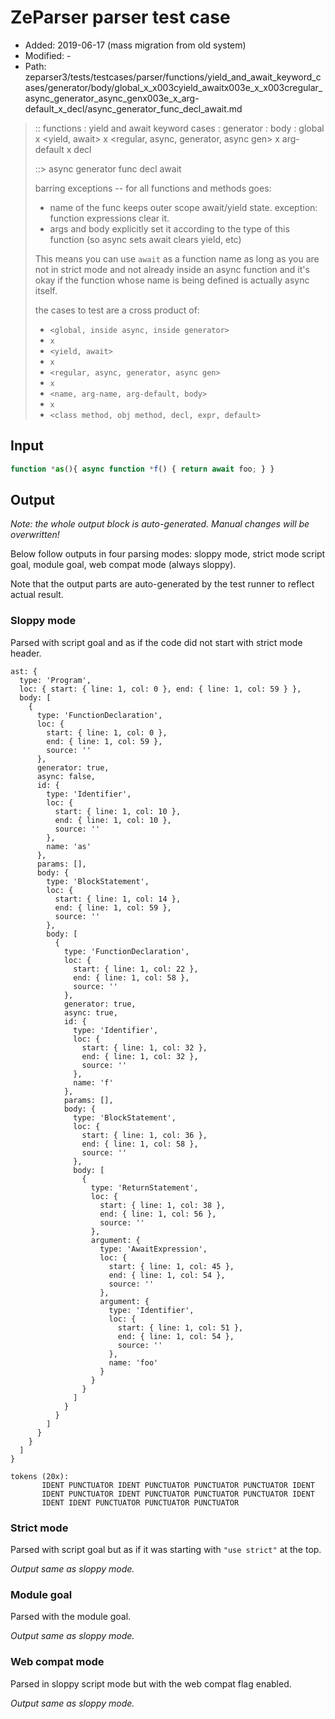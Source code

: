 # ZeParser parser test case

- Added: 2019-06-17 (mass migration from old system)
- Modified: -
- Path: zeparser3/tests/testcases/parser/functions/yield_and_await_keyword_cases/generator/body/global_x_x003cyield_awaitx003e_x_x003cregular_async_generator_async_genx003e_x_arg-default_x_decl/async_generator_func_decl_await.md

> :: functions : yield and await keyword cases : generator : body : global x <yield, await> x <regular, async, generator, async gen> x arg-default x decl
>
> ::> async generator func decl await
>
> barring exceptions -- for all functions and methods goes:
>
> - name of the func keeps outer scope await/yield state. exception: function expressions clear it.
> - args and body explicitly set it according to the type of this function (so async sets await clears yield, etc)
>
> This means you can use `await` as a function name as long as you are not in strict mode and not already inside an async function and it's okay if the function whose name is being defined is actually async itself.
>
> the cases to test are a cross product of:
>
> - `<global, inside async, inside generator>` 
> - `x` 
> - `<yield, await>`
> - `x` 
> - `<regular, async, generator, async gen>`
> - `x` 
> - `<name, arg-name, arg-default, body>`
> - `x`
> - `<class method, obj method, decl, expr, default>`

## Input

`````js
function *as(){ async function *f() { return await foo; } }
`````

## Output

_Note: the whole output block is auto-generated. Manual changes will be overwritten!_

Below follow outputs in four parsing modes: sloppy mode, strict mode script goal, module goal, web compat mode (always sloppy).

Note that the output parts are auto-generated by the test runner to reflect actual result.

### Sloppy mode

Parsed with script goal and as if the code did not start with strict mode header.

`````
ast: {
  type: 'Program',
  loc: { start: { line: 1, col: 0 }, end: { line: 1, col: 59 } },
  body: [
    {
      type: 'FunctionDeclaration',
      loc: {
        start: { line: 1, col: 0 },
        end: { line: 1, col: 59 },
        source: ''
      },
      generator: true,
      async: false,
      id: {
        type: 'Identifier',
        loc: {
          start: { line: 1, col: 10 },
          end: { line: 1, col: 10 },
          source: ''
        },
        name: 'as'
      },
      params: [],
      body: {
        type: 'BlockStatement',
        loc: {
          start: { line: 1, col: 14 },
          end: { line: 1, col: 59 },
          source: ''
        },
        body: [
          {
            type: 'FunctionDeclaration',
            loc: {
              start: { line: 1, col: 22 },
              end: { line: 1, col: 58 },
              source: ''
            },
            generator: true,
            async: true,
            id: {
              type: 'Identifier',
              loc: {
                start: { line: 1, col: 32 },
                end: { line: 1, col: 32 },
                source: ''
              },
              name: 'f'
            },
            params: [],
            body: {
              type: 'BlockStatement',
              loc: {
                start: { line: 1, col: 36 },
                end: { line: 1, col: 58 },
                source: ''
              },
              body: [
                {
                  type: 'ReturnStatement',
                  loc: {
                    start: { line: 1, col: 38 },
                    end: { line: 1, col: 56 },
                    source: ''
                  },
                  argument: {
                    type: 'AwaitExpression',
                    loc: {
                      start: { line: 1, col: 45 },
                      end: { line: 1, col: 54 },
                      source: ''
                    },
                    argument: {
                      type: 'Identifier',
                      loc: {
                        start: { line: 1, col: 51 },
                        end: { line: 1, col: 54 },
                        source: ''
                      },
                      name: 'foo'
                    }
                  }
                }
              ]
            }
          }
        ]
      }
    }
  ]
}

tokens (20x):
       IDENT PUNCTUATOR IDENT PUNCTUATOR PUNCTUATOR PUNCTUATOR IDENT
       IDENT PUNCTUATOR IDENT PUNCTUATOR PUNCTUATOR PUNCTUATOR IDENT
       IDENT IDENT PUNCTUATOR PUNCTUATOR PUNCTUATOR
`````

### Strict mode

Parsed with script goal but as if it was starting with `"use strict"` at the top.

_Output same as sloppy mode._

### Module goal

Parsed with the module goal.

_Output same as sloppy mode._

### Web compat mode

Parsed in sloppy script mode but with the web compat flag enabled.

_Output same as sloppy mode._
